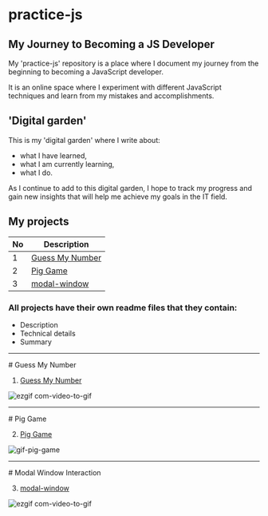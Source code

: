 # practice-js

## My Journey to Becoming a JS Developer

My 'practice-js' repository is a place where I document my journey from the beginning to becoming a JavaScript developer.

It is an online space where I experiment with different JavaScript techniques and learn from my mistakes and accomplishments.

## 'Digital garden'
This is my 'digital garden' where I write about:

- what I have learned,
- what I am currently learning,
- what I do.

As I continue to add to this digital garden, I hope to track my progress and gain new insights that will help me achieve my goals in the IT field.

## My projects

| No | Description |
| --- | --- |
| 1| [Guess My Number](https://github.com/MarcinSoltysik/practice-js/tree/main/01-guess-my-number) |
| 2| [Pig Game](https://github.com/MarcinSoltysik/practice-js/tree/main/02-pig-game)|
| 3| [modal-window](https://github.com/MarcinSoltysik/practice-js/tree/main/03-modal-window)|


### All projects have their own readme files that they contain: 
- Description
- Technical details
- Summary



<hr>
# Guess My Number

1. [Guess My Number](https://github.com/MarcinSoltysik/practice-js/tree/main/01-guess-my-number) 

![ezgif com-video-to-gif](https://user-images.githubusercontent.com/78354700/230904368-2a345623-6f34-49bb-afba-4e40b7c071d7.gif)

<hr>
# Pig Game

2. [Pig Game](https://github.com/MarcinSoltysik/practice-js/tree/main/02-pig-game)
  
![gif-pig-game](https://github.com/MarcinSoltysik/practice-js/assets/78354700/3848b817-480e-4aa2-8f11-3a415193c0d0)

<hr>
# Modal Window Interaction

3. [modal-window](https://github.com/MarcinSoltysik/practice-js/tree/main/03-modal-window)

![ezgif com-video-to-gif](https://github.com/MarcinSoltysik/practice-js/assets/78354700/32c92773-ec61-4985-9b9a-c08599056d50)





